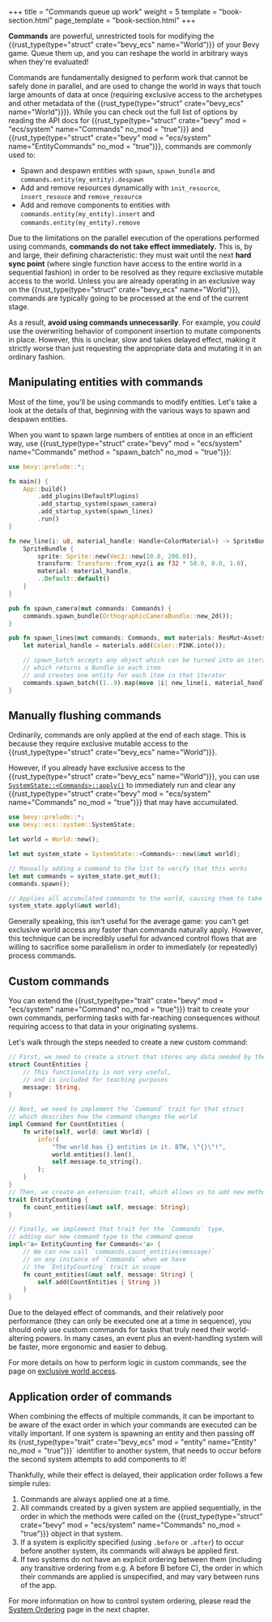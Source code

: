 +++
title = "Commands queue up work"
weight = 5
template = "book-section.html"
page_template = "book-section.html"
+++

**Commands** are powerful, unrestricted tools for modifying the {{rust_type(type="struct" crate="bevy_ecs" name="World")}} of your Bevy game.
Queue them up, and you can reshape the world in arbitrary ways when they're evaluated!

Commands are fundamentally designed to perform work that cannot be safely done in parallel, and are used to change the world in ways that touch large amounts of data at once (requiring exclusive access to the archetypes and other metadata of the {{rust_type(type="struct" crate="bevy_ecs" name="World")}}).
While you can check out the full list of options by reading the API docs for {{rust_type(type="struct" crate="bevy" mod = "ecs/system" name="Commands" no_mod = "true")}} and {{rust_type(type="struct" crate="bevy" mod = "ecs/system" name="EntityCommands" no_mod = "true")}}, commands are commonly used to:

- Spawn and despawn entities with `spawn`, `spawn_bundle` and `commands.entity(my_entity).despawn`
- Add and remove resources dynamically with `init_resource`, `insert_resouce` and `remove_resource`
- Add and remove components to entities with `commands.entity(my_entity).insert` and `commands.entity(my_entity).remove`

Due to the limitations on the parallel execution of the operations performed using commands, **commands do not take effect immediately.**
This is, by and large, their defining characteristic: they must wait until the next **hard sync point** (where single function have access to the entire world in a sequential fashion) in order to be resolved as they require exclusive mutable access to the world.
Unless you are already operating in an exclusive way on the {{rust_type(type="struct" crate="bevy_ecs" name="World")}}, commands are typically going to be processed at the end of the current stage.

As a result, **avoid using commands unnecessarily**.
For example, you *could* use the overwriting behavior of component insertion to mutate components in place.
However, this is unclear, slow and takes delayed effect, making it strictly worse than just requesting the appropriate data and mutating it in an ordinary fashion.

## Manipulating entities with commands

Most of the time, you'll be using commands to modify entities.
Let's take a look at the details of that, beginning with the various ways to spawn and despawn entities.

When you want to spawn large numbers of entities at once in an efficient way, use {{rust_type(type="struct" crate="bevy" mod = "ecs/system" name="Commands" method = "spawn_batch" no_mod = "true")}}:

```rust
use bevy::prelude::*;

fn main() {
    App::build()
        .add_plugins(DefaultPlugins)
        .add_startup_system(spawn_camera)
        .add_startup_system(spawn_lines)
        .run()
}

fn new_line(i: u8, material_handle: Handle<ColorMaterial>) -> SpriteBundle {
    SpriteBundle {
        sprite: Sprite::new(Vec2::new(10.0, 200.0)),
        transform: Transform::from_xyz(i as f32 * 50.0, 0.0, 1.0),
        material: material_handle,
        ..Default::default()
    }
}

pub fn spawn_camera(mut commands: Commands) {
    commands.spawn_bundle(OrthographicCameraBundle::new_2d());
}

pub fn spawn_lines(mut commands: Commands, mut materials: ResMut<Assets<ColorMaterial>>) {
    let material_handle = materials.add(Color::PINK.into());

    // spawn_batch accepts any object which can be turned into an iterator
    // which returns a Bundle in each item
    // and creates one entity for each item in that iterator
    commands.spawn_batch((1..9).map(move |i| new_line(i, material_handle.clone())));
}
```

## Manually flushing commands

Ordinarily, commands are only applied at the end of each stage.
This is because they require exclusive mutable access to the {{rust_type(type="struct" crate="bevy_ecs" name="World")}}.

However, if you already have exclusive access to the {{rust_type(type="struct" crate="bevy_ecs" name="World")}}, you can use [`SystemState::<Commands>::apply()`](https://docs.rs/bevy/latest/bevy/ecs/system/struct.SystemState#method.apply) to immediately run and clear any {{rust_type(type="struct" crate="bevy" mod = "ecs/system" name="Commands" no_mod = "true")}} that may have accumulated.

```rust
use bevy::prelude::*;
use bevy::ecs::system::SystemState;

let world = World::new();

let mut system_state = SystemState::<Commands>::new(&mut world);

// Manually adding a command to the list to verify that this works
let mut commands = system_state.get_mut();
commands.spawn();

// Applies all accumulated commands to the world, causing them to take immediate effect
system_state.apply(&mut world);
```

Generally speaking, this isn't useful for the average game: you can't get exclusive world access any faster than commands naturally apply.
However, this technique can be incredibly useful for advanced control flows that are willing to sacrifice some parallelism in order to immediately (or repeatedly) process commands.

## Custom commands

You can extend the {{rust_type(type="trait" crate="bevy" mod = "ecs/system" name="Command" no_mod = "true")}} trait to create your own commands, performing tasks with far-reaching consequences without requiring access to that data in your originating systems.

Let's walk through the steps needed to create a new custom command:

```rust
// First, we need to create a struct that stores any data needed by the command
struct CountEntities {
    // This functionality is not very useful,
    // and is included for teaching purposes
    message: String,
}

// Next, we need to implement the `Command` trait for that struct
// which describes how the command changes the world
impl Command for CountEntities {
    fn write(self, world: &mut World) {
        info!(
            "The world has {} entities in it. BTW, \"{}\"!",
            world.entities().len(),
            self.message.to_string(),
        );
    }
}
// Then, we create an extension trait, which allows us to add new methods to commands
trait EntityCounting {
    fn count_entities(&mut self, message: String);
}

// Finally, we implement that trait for the `Commands` type,
// adding our new command type to the command queue
impl<'a> EntityCounting for Commands<'a> {
    // We can now call `commands.count_entities(message)`
    // on any instance of `Commands` when we have
    // the `EntityCounting` trait in scope
    fn count_entities(&mut self, message: String) {
        self.add(CountEntities { String })
    }
}
```

Due to the delayed effect of commands, and their relatively poor performance (they can only be executed one at a time in sequence), you should only use custom commands for tasks that truly need their world-altering powers.
In many cases, an event plus an event-handling system will be faster, more ergonomic and easier to debug.

For more details on how to perform logic in custom commands, see the page on [exclusive world access](../exclusive-world-access/_index.md).

## Application order of commands

When combining the effects of multiple commands, it can be important to be aware of the exact order in which your commands are executed can be vitally important.
If one system is spawning an entity and then passing off its {rust_type(type="trait" crate="bevy_ecs" mod = "entity" name="Entity" no_mod = "true")}}` identifier to another system, that needs to occur before the second system attempts to add components to it!

Thankfully, while their effect is delayed, their application order follows a few simple rules:

1. Commands are always applied one at a time.
2. All commands created by a given system are applied sequentially, in the order in which the methods were called on the {{rust_type(type="struct" crate="bevy" mod = "ecs/system" name="Commands" no_mod = "true")}} object in that system.
3. If a system is explicitly specified (using `.before` or `.after`) to occur before another system, its commands will always be applied first.
4. If two systems do not have an explicit ordering between them (including any transitive ordering from e.g. A before B before C), the order in which their commands are applied is unspecified, and may vary between runs of the app.

For more information on how to control system ordering, please read the [System Ordering](../../game-logic/system-ordering/_index.md) page in the next chapter.
